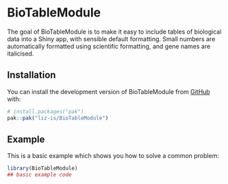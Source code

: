 
# BioTableModule

<!-- badges: start -->
<!-- badges: end -->

The goal of BioTableModule is to make it easy to include tables of biological
data into a Shiny app, with sensible default formatting. Small numbers are 
automatically formatted using scientific formatting, and gene names are 
italicised.

## Installation

You can install the development version of BioTableModule from [GitHub](https://github.com/) with:

``` r
# install.packages("pak")
pak::pak("liz-is/BioTableModule")
```

## Example

This is a basic example which shows you how to solve a common problem:

``` r
library(BioTableModule)
## basic example code
```

